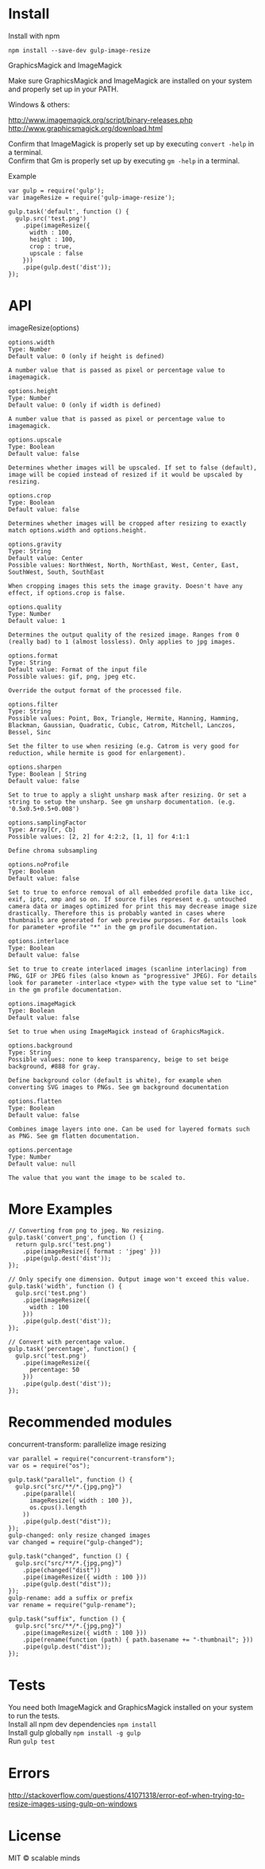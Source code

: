 # Install

Install with npm

`npm install --save-dev gulp-image-resize`

GraphicsMagick and ImageMagick

Make sure GraphicsMagick and ImageMagick are installed on your system and properly set up in your PATH.

Windows & others:

http://www.imagemagick.org/script/binary-releases.php
http://www.graphicsmagick.org/download.html

Confirm that ImageMagick is properly set up by executing `convert -help` in a terminal.  
Confirm that Gm is properly set up by executing `gm -help` in a terminal.

Example  
```
var gulp = require('gulp');
var imageResize = require('gulp-image-resize');
 
gulp.task('default', function () {
  gulp.src('test.png')
    .pipe(imageResize({
      width : 100,
      height : 100,
      crop : true,
      upscale : false
    }))
    .pipe(gulp.dest('dist'));
});
```

# API

imageResize(options)
```
options.width
Type: Number
Default value: 0 (only if height is defined)

A number value that is passed as pixel or percentage value to imagemagick.

options.height
Type: Number
Default value: 0 (only if width is defined)

A number value that is passed as pixel or percentage value to imagemagick.

options.upscale
Type: Boolean
Default value: false

Determines whether images will be upscaled. If set to false (default), image will be copied instead of resized if it would be upscaled by resizing.

options.crop
Type: Boolean
Default value: false

Determines whether images will be cropped after resizing to exactly match options.width and options.height.

options.gravity
Type: String
Default value: Center
Possible values: NorthWest, North, NorthEast, West, Center, East, SouthWest, South, SouthEast

When cropping images this sets the image gravity. Doesn't have any effect, if options.crop is false.

options.quality
Type: Number
Default value: 1

Determines the output quality of the resized image. Ranges from 0 (really bad) to 1 (almost lossless). Only applies to jpg images.

options.format
Type: String
Default value: Format of the input file
Possible values: gif, png, jpeg etc.

Override the output format of the processed file.

options.filter
Type: String
Possible values: Point, Box, Triangle, Hermite, Hanning, Hamming, Blackman, Gaussian, Quadratic, Cubic, Catrom, Mitchell, Lanczos, Bessel, Sinc

Set the filter to use when resizing (e.g. Catrom is very good for reduction, while hermite is good for enlargement).

options.sharpen
Type: Boolean | String
Default value: false

Set to true to apply a slight unsharp mask after resizing. Or set a string to setup the unsharp. See gm unsharp documentation. (e.g. '0.5x0.5+0.5+0.008')

options.samplingFactor
Type: Array[Cr, Cb]
Possible values: [2, 2] for 4:2:2, [1, 1] for 4:1:1

Define chroma subsampling

options.noProfile
Type: Boolean
Default value: false

Set to true to enforce removal of all embedded profile data like icc, exif, iptc, xmp and so on. If source files represent e.g. untouched camera data or images optimized for print this may decrease image size drastically. Therefore this is probably wanted in cases where thumbnails are generated for web preview purposes. For details look for parameter +profile "*" in the gm profile documentation.

options.interlace
Type: Boolean
Default value: false

Set to true to create interlaced images (scanline interlacing) from PNG, GIF or JPEG files (also known as "progressive" JPEG). For details look for parameter -interlace <type> with the type value set to "Line" in the gm profile documentation.

options.imageMagick
Type: Boolean
Default value: false

Set to true when using ImageMagick instead of GraphicsMagick.

options.background
Type: String
Possible values: none to keep transparency, beige to set beige background, #888 for gray.

Define background color (default is white), for example when converting SVG images to PNGs. See gm background documentation

options.flatten
Type: Boolean
Default value: false

Combines image layers into one. Can be used for layered formats such as PNG. See gm flatten documentation.

options.percentage
Type: Number
Default value: null

The value that you want the image to be scaled to.
```

# More Examples

```
// Converting from png to jpeg. No resizing. 
gulp.task('convert_png', function () {
  return gulp.src('test.png')
    .pipe(imageResize({ format : 'jpeg' }))
    .pipe(gulp.dest('dist'));
});
 
// Only specify one dimension. Output image won't exceed this value. 
gulp.task('width', function () {
  gulp.src('test.png')
    .pipe(imageResize({
      width : 100
    }))
    .pipe(gulp.dest('dist'));
});
 
// Convert with percentage value. 
gulp.task('percentage', function() {
  gulp.src('test.png')
    .pipe(imageResize({
      percentage: 50
    }))
    .pipe(gulp.dest('dist'));
});
```

# Recommended modules
concurrent-transform: parallelize image resizing
```
var parallel = require("concurrent-transform");
var os = require("os");
 
gulp.task("parallel", function () {
  gulp.src("src/**/*.{jpg,png}")
    .pipe(parallel(
      imageResize({ width : 100 }),
      os.cpus().length
    ))
    .pipe(gulp.dest("dist"));
});
gulp-changed: only resize changed images
var changed = require("gulp-changed");
 
gulp.task("changed", function () {
  gulp.src("src/**/*.{jpg,png}")
    .pipe(changed("dist"))
    .pipe(imageResize({ width : 100 }))
    .pipe(gulp.dest("dist"));
});
gulp-rename: add a suffix or prefix
var rename = require("gulp-rename");
 
gulp.task("suffix", function () {
  gulp.src("src/**/*.{jpg,png}")
    .pipe(imageResize({ width : 100 }))
    .pipe(rename(function (path) { path.basename += "-thumbnail"; }))
    .pipe(gulp.dest("dist"));
});
```

# Tests
You need both ImageMagick and GraphicsMagick installed on your system to run the tests.  
Install all npm dev dependencies `npm install`  
Install gulp globally `npm install -g gulp`  
Run `gulp test`

# Errors 
http://stackoverflow.com/questions/41071318/error-eof-when-trying-to-resize-images-using-gulp-on-windows

# License
MIT © scalable minds